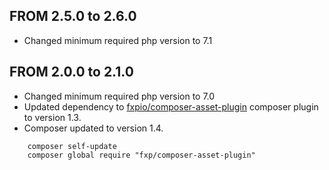 ## FROM 2.5.0 to 2.6.0
- Changed minimum required php version to 7.1

## FROM 2.0.0 to 2.1.0
- Changed minimum required php version to 7.0
- Updated dependency to [fxpio/composer-asset-plugin](https://github.com/fxpio/composer-asset-plugin) composer plugin to version 1.3.
- Composer updated to version 1.4.

```
    composer self-update
    composer global require "fxp/composer-asset-plugin"
```

